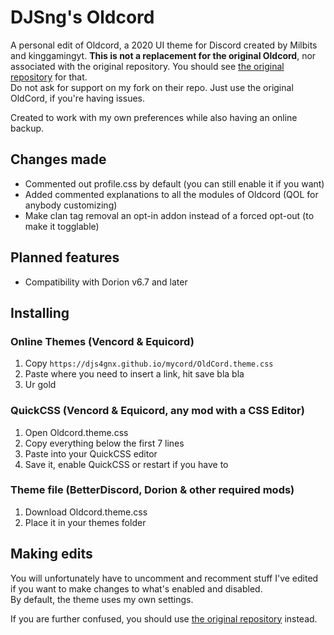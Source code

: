 # DJSng's Oldcord
A personal edit of Oldcord, a 2020 UI theme for Discord created by Milbits and kinggamingyt.
**This is not a replacement for the original Oldcord**, nor associated with the original repository. You should see [the original repository](https://github.com/milbits/oldcord) for that.  
Do not ask for support on my fork on their repo. Just use the original OldCord, if you're having issues.  

Created to work with my own preferences while also having an online backup.

## Changes made
- Commented out profile.css by default (you can still enable it if you want)  
- Added commented explanations to all the modules of Oldcord (QOL for anybody customizing)  
- Make clan tag removal an opt-in addon instead of a forced opt-out (to make it togglable)  

## Planned features
- Compatibility with Dorion v6.7 and later

## Installing
### Online Themes (Vencord & Equicord)
1. Copy `https://djs4gnx.github.io/mycord/OldCord.theme.css`
2. Paste where you need to insert a link, hit save bla bla
3. Ur gold

### QuickCSS (Vencord & Equicord, any mod with a CSS Editor)
1. Open Oldcord.theme.css
2. Copy everything below the first 7 lines
3. Paste into your QuickCSS editor
4. Save it, enable QuickCSS or restart if you have to  

### Theme file (BetterDiscord, Dorion & other required mods)
1. Download Oldcord.theme.css
2. Place it in your themes folder

## Making edits
You will unfortunately have to uncomment and recomment stuff I've edited if you want to make changes to what's enabled and disabled.   
By default, the theme uses my own settings.

If you are further confused, you should use [the original repository](https://github.com/milbits/oldcord) instead.
